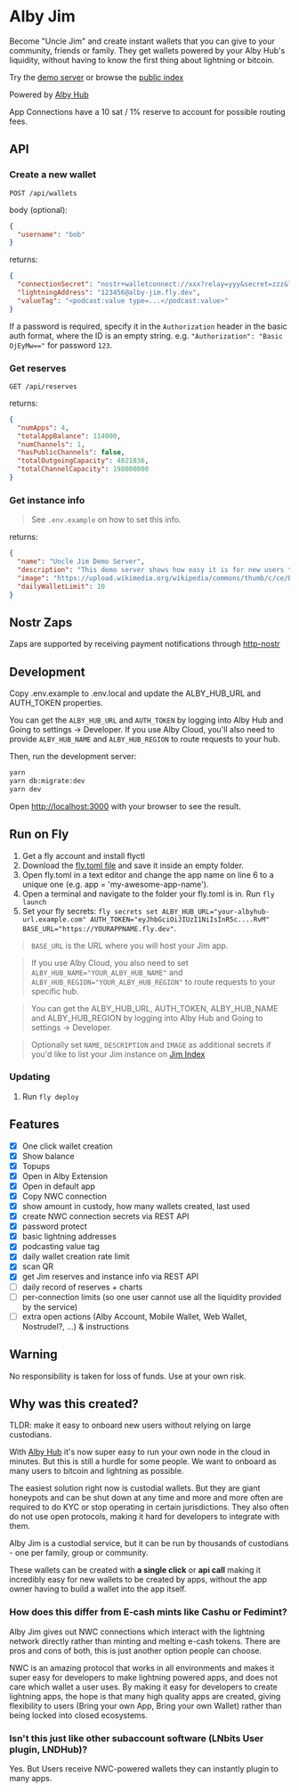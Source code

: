 # Alby Jim

Become "Uncle Jim" and create instant wallets that you can give to your community, friends or family. They get wallets powered by your Alby Hub's liquidity, without having to know the first thing about lightning or bitcoin.

Try the [demo server](https://alby-jim.fly.dev) or browse the [public index](https://getalby.github.io/jim-index/)

Powered by [Alby Hub](https://getalby.com)

App Connections have a 10 sat / 1% reserve to account for possible routing fees.

## API

### Create a new wallet

`POST /api/wallets`

body (optional):

```json
{
  "username": "bob"
}
```

returns:

```json
{
  "connectionSecret": "nostr+walletconnect://xxx?relay=yyy&secret=zzz&lud16=123456@alby-jim.fly.dev",
  "lightningAddress": "123456@alby-jim.fly.dev",
  "valueTag": "<podcast:value type=...</podcast:value>"
}
```

If a password is required, specify it in the `Authorization` header in the basic auth format, where the ID is an empty string. e.g. `"Authorization": "Basic OjEyMw=="` for password `123`.

### Get reserves

`GET /api/reserves`

returns:

```json
{
  "numApps": 4,
  "totalAppBalance": 114000,
  "numChannels": 1,
  "hasPublicChannels": false,
  "totalOutgoingCapacity": 4821836,
  "totalChannelCapacity": 198000000
}
```

### Get instance info

> See `.env.example` on how to set this info.

returns:

```json
{
  "name": "Uncle Jim Demo Server",
  "description": "This demo server shows how easy it is for new users to get a wallet. For demo purposes only - this server has a small amount of liquidity and will not be increased.",
  "image": "https://upload.wikimedia.org/wikipedia/commons/thumb/c/ce/Bust_of_Satoshi_Nakamoto_in_Budapest.jpg/440px-Bust_of_Satoshi_Nakamoto_in_Budapest.jpg",
  "dailyWalletLimit": 10
}
```

## Nostr Zaps

Zaps are supported by receiving payment notifications through [http-nostr](https://github.com/getAlby/http-nostr)

## Development

Copy .env.example to .env.local and update the ALBY_HUB_URL and AUTH_TOKEN properties.

You can get the `ALBY_HUB_URL` and `AUTH_TOKEN` by logging into Alby Hub and Going to settings -> Developer. If you use Alby Cloud, you'll also need to provide `ALBY_HUB_NAME` and `ALBY_HUB_REGION` to route requests to your hub.

Then, run the development server:

```bash
yarn
yarn db:migrate:dev
yarn dev
```

Open [http://localhost:3000](http://localhost:3000) with your browser to see the result.

## Run on Fly

1. Get a fly account and install flyctl
2. Download the [fly.toml file](https://github.com/getAlby/jim/blob/master/hosting/fly.toml) and save it inside an empty folder.
3. Open fly.toml in a text editor and change the app name on line 6 to a unique one (e.g. app = 'my-awesome-app-name').
4. Open a terminal and navigate to the folder your fly.toml is in. Run `fly launch`
5. Set your fly secrets: `fly secrets set ALBY_HUB_URL="your-albyhub-url.example.com" AUTH_TOKEN="eyJhbGciOiJIUzI1NiIsInR5c....RvM" BASE_URL="https://YOURAPPNAME.fly.dev"`.

> `BASE_URL` is the URL where you will host your Jim app.

> If you use Alby Cloud, you also need to set `ALBY_HUB_NAME="YOUR_ALBY_HUB_NAME"` and `ALBY_HUB_REGION="YOUR_ALBY_HUB_REGION"` to route requests to your specific hub.

> You can get the ALBY_HUB_URL, AUTH_TOKEN, ALBY_HUB_NAME and ALBY_HUB_REGION by logging into Alby Hub and Going to settings -> Developer.

> Optionally set `NAME`, `DESCRIPTION` and `IMAGE` as additional secrets if you'd like to list your Jim instance on [Jim Index](https://getalby.github.io/jim-index/)

### Updating

1. Run `fly deploy`

## Features

- [x] One click wallet creation
- [x] Show balance
- [x] Topups
- [x] Open in Alby Extension
- [x] Open in default app
- [x] Copy NWC connection
- [x] show amount in custody, how many wallets created, last used
- [x] create NWC connection secrets via REST API
- [x] password protect
- [x] basic lightning addresses
- [x] podcasting value tag
- [x] daily wallet creation rate limit
- [x] scan QR
- [x] get Jim reserves and instance info via REST API
- [ ] daily record of reserves + charts
- [ ] per-connection limits (so one user cannot use all the liquidity provided by the service)
- [ ] extra open actions (Alby Account, Mobile Wallet, Web Wallet, Nostrudel?, ...) & instructions

## Warning

No responsibility is taken for loss of funds. Use at your own risk.

## Why was this created?

TLDR: make it easy to onboard new users without relying on large custodians.

With [Alby Hub](https://getalby.com) it's now super easy to run your own node in the cloud in minutes. But this is still a hurdle for some people. We want to onboard as many users to bitcoin and lightning as possible.

The easiest solution right now is custodial wallets. But they are giant honeypots and can be shut down at any time and more and more often are required to do KYC or stop operating in certain jurisdictions. They also often do not use open protocols, making it hard for developers to integrate with them.

Alby Jim is a custodial service, but it can be run by thousands of custodians - one per family, group or community.

These wallets can be created with **a single click** or **api call** making it incredibly easy for new wallets to be created by apps, without the app owner having to build a wallet into the app itself.

### How does this differ from E-cash mints like Cashu or Fedimint?

Alby Jim gives out NWC connections which interact with the lightning network directly rather than minting and melting e-cash tokens. There are pros and cons of both, this is just another option people can choose.

NWC is an amazing protocol that works in all environments and makes it super easy for developers to make lightning powered apps, and does not care which wallet a user uses. By making it easy for developers to create lightning apps, the hope is that many high quality apps are created, giving flexibility to users (Bring your own App, Bring your own Wallet) rather than being locked into closed ecosystems.

### Isn't this just like other subaccount software (LNbits User plugin, LNDHub)?

Yes. But Users receive NWC-powered wallets they can instantly plugin to many apps.
